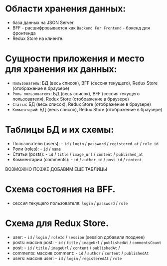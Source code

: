 # Области хранения данных:

- база данных на JSON Server
- BFF - расшифровывается как `Backend For Frontend` - бэкенд для фронтенда
- Redux Store на клиенте.

# Сущности приложения и место для хранения их данных:

- `Пользователь`:
  БД (весь список), BFF (сессия текущего), Redux Store (отображение в браузере)
- `Роль пользователя`:
  БД (весь список), BFF (сессия текущего пользователя),
  Redux Store (отображение в браузере)
- `Статья`:
  БД (весь список), Redux Store (отображение в браузере)
- `Комментарий`:
  БД (весь список), Redux Store (отображение в браузере)

# Таблицы БД и их схемы:

- Пользователи (users): - `id` / `login` / `password` / `registered_at` / `role_id`
- Роли (roles): - `id` / `name`
- Статьи (posts): - `id` / `title` / `image_url` / `content` / `published_at`
- Комментарии (comments): - `id` / `author_id` / `post_id` / `content`

ВОЗМОЖНО ПОЗЖЕ ДОБАВИМ ЕЩЕ ТАБЛИЦЫ

# Схема состояния на BFF.

- сессия текущего пользователя: `login` / `password` / `role`

# Схема для Redux Store.

- user: - `id` / `login` / `roleId` / `session` (session добавили позднее)
- posts: массив post: - `id` / `title` / `imageUrl` / `publishedAt` / `commentsCount`
- post: - `id` / `title` / `imageUrl` / `content` / `publishedAt` /
- comments: массив comment: - `id` / `author` / `content` / `publishedAt`
- users: массив user: - `id` / `login` / `registeredAt` / `role`
